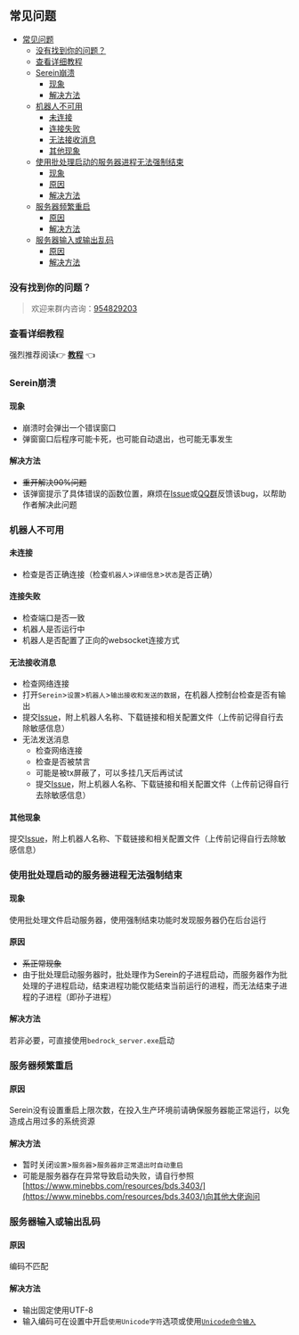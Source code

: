 ## 常见问题  

- [常见问题](#常见问题)
  - [没有找到你的问题？](#没有找到你的问题)
  - [查看详细教程](#查看详细教程)
  - [Serein崩溃](#serein崩溃)
    - [现象](#现象)
    - [解决方法](#解决方法)
  - [机器人不可用](#机器人不可用)
    - [未连接](#未连接)
    - [连接失败](#连接失败)
    - [无法接收消息](#无法接收消息)
    - [其他现象](#其他现象)
  - [使用批处理启动的服务器进程无法强制结束](#使用批处理启动的服务器进程无法强制结束)
    - [现象](#现象-1)
    - [原因](#原因)
    - [解决方法](#解决方法-1)
  - [服务器频繁重启](#服务器频繁重启)
    - [原因](#原因-1)
    - [解决方法](#解决方法-2)
  - [服务器输入或输出乱码](#服务器输入或输出乱码)
    - [原因](#原因-2)
    - [解决方法](#解决方法-3)

### 没有找到你的问题？
> 欢迎来群内咨询：[954829203](https://jq.qq.com/?_wv=1027&amp;k=XNZqPSPv)



### 查看详细教程
强烈推荐阅读👉 **[教程](Tutorial.md)** 👈  



### Serein崩溃
#### 现象
- 崩溃时会弹出一个错误窗口
- 弹窗窗口后程序可能卡死，也可能自动退出，也可能无事发生

#### 解决方法
- ~~重开解决90%问题~~
- 该弹窗提示了具体错误的函数位置，麻烦在[Issue](https://github.com/Zaitonn/Serein/issues/new)或[QQ群](https://jq.qq.com/?_wv=1027&amp;k=XNZqPSPv)反馈该bug，以帮助作者解决此问题



### 机器人不可用

#### 未连接
  - 检查是否正确连接（检查`机器人`>`详细信息`>`状态`是否正确）  


#### 连接失败 
  - 检查端口是否一致
  - 机器人是否运行中
  - 机器人是否配置了正向的websocket连接方式


#### 无法接收消息
  - 检查网络连接
  - 打开`Serein`>`设置`>`机器人`>`输出接收和发送的数据`，在机器人控制台检查是否有输出
  - 提交[Issue](https://github.com/Zaitonn/Serein/issues/new)，附上机器人名称、下载链接和相关配置文件（上传前记得自行去除敏感信息）
- 无法发送消息
  - 检查网络连接
  - 检查是否被禁言
  - 可能是被tx屏蔽了，可以多挂几天后再试试
  - 提交[Issue](https://github.com/Zaitonn/Serein/issues/new)，附上机器人名称、下载链接和相关配置文件（上传前记得自行去除敏感信息）


#### 其他现象
提交[Issue](https://github.com/Zaitonn/Serein/issues/new)，附上机器人名称、下载链接和相关配置文件（上传前记得自行去除敏感信息）




### 使用批处理启动的服务器进程无法强制结束

#### 现象
使用批处理文件启动服务器，使用强制结束功能时发现服务器仍在后台运行

#### 原因
- ~~系正常现象~~
- 由于批处理启动服务器时，批处理作为Serein的子进程启动，而服务器作为批处理的子进程启动，结束进程功能仅能结束当前运行的进程，而无法结束子进程的子进程（即孙子进程）

#### 解决方法
若非必要，可直接使用`bedrock_server.exe`启动




### 服务器频繁重启
#### 原因
Serein没有设置重启上限次数，在投入生产环境前请确保服务器能正常运行，以免造成占用过多的系统资源 

#### 解决方法

- 暂时关闭`设置`>`服务器`>`服务器非正常退出时自动重启`
- 可能是服务器存在异常导致启动失败，请自行参照[https://www.minebbs.com/resources/bds.3403/](https://www.minebbs.com/resources/bds.3403/)向其他大佬询问



### 服务器输入或输出乱码
#### 原因
编码不匹配

#### 解决方法
- 输出固定使用UTF-8
- 输入编码可在设置中开启`使用Unicode字符`选项或使用[`Unicode命令输入`](Command.md#\#在服务器中执行命令)

